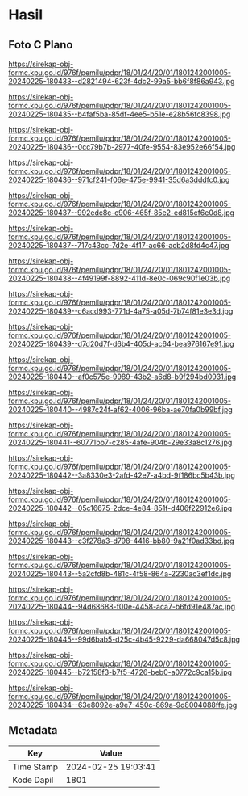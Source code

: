 # Hasil

## Foto C Plano

https://sirekap-obj-formc.kpu.go.id/976f/pemilu/pdpr/18/01/24/20/01/1801242001005-20240225-180433--d2821494-623f-4dc2-99a5-bb6f8f86a943.jpg

https://sirekap-obj-formc.kpu.go.id/976f/pemilu/pdpr/18/01/24/20/01/1801242001005-20240225-180435--b4faf5ba-85df-4ee5-b51e-e28b56fc8398.jpg

https://sirekap-obj-formc.kpu.go.id/976f/pemilu/pdpr/18/01/24/20/01/1801242001005-20240225-180436--0cc79b7b-2977-40fe-9554-83e952e66f54.jpg

https://sirekap-obj-formc.kpu.go.id/976f/pemilu/pdpr/18/01/24/20/01/1801242001005-20240225-180436--971cf241-f06e-475e-9941-35d6a3dddfc0.jpg

https://sirekap-obj-formc.kpu.go.id/976f/pemilu/pdpr/18/01/24/20/01/1801242001005-20240225-180437--992edc8c-c906-465f-85e2-ed815cf6e0d8.jpg

https://sirekap-obj-formc.kpu.go.id/976f/pemilu/pdpr/18/01/24/20/01/1801242001005-20240225-180437--717c43cc-7d2e-4f17-ac66-acb2d8fd4c47.jpg

https://sirekap-obj-formc.kpu.go.id/976f/pemilu/pdpr/18/01/24/20/01/1801242001005-20240225-180438--4f49199f-8892-411d-8e0c-069c90f1e03b.jpg

https://sirekap-obj-formc.kpu.go.id/976f/pemilu/pdpr/18/01/24/20/01/1801242001005-20240225-180439--c6acd993-771d-4a75-a05d-7b74f81e3e3d.jpg

https://sirekap-obj-formc.kpu.go.id/976f/pemilu/pdpr/18/01/24/20/01/1801242001005-20240225-180439--d7d20d7f-d6b4-405d-ac64-bea976167e91.jpg

https://sirekap-obj-formc.kpu.go.id/976f/pemilu/pdpr/18/01/24/20/01/1801242001005-20240225-180440--af0c575e-9989-43b2-a6d8-b9f294bd0931.jpg

https://sirekap-obj-formc.kpu.go.id/976f/pemilu/pdpr/18/01/24/20/01/1801242001005-20240225-180440--4987c24f-af62-4006-96ba-ae70fa0b99bf.jpg

https://sirekap-obj-formc.kpu.go.id/976f/pemilu/pdpr/18/01/24/20/01/1801242001005-20240225-180441--60771bb7-c285-4afe-904b-29e33a8c1276.jpg

https://sirekap-obj-formc.kpu.go.id/976f/pemilu/pdpr/18/01/24/20/01/1801242001005-20240225-180442--3a8330e3-2afd-42e7-a4bd-9f186bc5b43b.jpg

https://sirekap-obj-formc.kpu.go.id/976f/pemilu/pdpr/18/01/24/20/01/1801242001005-20240225-180442--05c16675-2dce-4e84-851f-d406f22912e6.jpg

https://sirekap-obj-formc.kpu.go.id/976f/pemilu/pdpr/18/01/24/20/01/1801242001005-20240225-180443--c3f278a3-d798-4416-bb80-9a21f0ad33bd.jpg

https://sirekap-obj-formc.kpu.go.id/976f/pemilu/pdpr/18/01/24/20/01/1801242001005-20240225-180443--5a2cfd8b-481c-4f58-864a-2230ac3ef1dc.jpg

https://sirekap-obj-formc.kpu.go.id/976f/pemilu/pdpr/18/01/24/20/01/1801242001005-20240225-180444--94d68688-f00e-4458-aca7-b6fd91e487ac.jpg

https://sirekap-obj-formc.kpu.go.id/976f/pemilu/pdpr/18/01/24/20/01/1801242001005-20240225-180445--99d6bab5-d25c-4b45-9229-da668047d5c8.jpg

https://sirekap-obj-formc.kpu.go.id/976f/pemilu/pdpr/18/01/24/20/01/1801242001005-20240225-180445--b72158f3-b7f5-4726-beb0-a0772c9ca15b.jpg

https://sirekap-obj-formc.kpu.go.id/976f/pemilu/pdpr/18/01/24/20/01/1801242001005-20240225-180434--63e8092e-a9e7-450c-869a-9d8004088ffe.jpg


## Metadata

| Key        | Value               |
| ---------- | ------------------- |
| Time Stamp | 2024-02-25 19:03:41 |
| Kode Dapil | 1801                |



